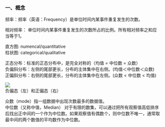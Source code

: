 ### 一、概念

 频率：频率（英语：Frequency）是单位时间内某事件重复发生的次数。
 
 相对频率： 单位时间内某事件重复发生的次数所占的比例。所有相对频率之和应当等于1。

 直方图: numencal/quantitative  
 柱状图: categorical/qualitative

 正态分布：标准的正态分布中，是完全对称的（均值 = 中位数 = 众数）  
 负偏斜分布：左侧的尾部更长，分布的主体集中在右侧。(均值＜中位数＜众数)    
 正偏斜分布：右侧的尾部更长，分布的主体集中在左侧。(众数 < 中位数 < 均值) 

![](http://images.cronusliang.me/ML/statistics/Negative_and_positive_skew_diagrams.png)  
  负偏态（左）和正偏态（右）

 众数（mode）指一组数据中出现次数最多的数据值。  
 中位数（又称中值，Median） 对于有限的数集，可以通过把所有观察值高低排序后找出正中间的一个作为中位数。如果观察值有偶数个，则中位数不唯一，通常取最中间的两个数值的平均数作为中位数。
 

